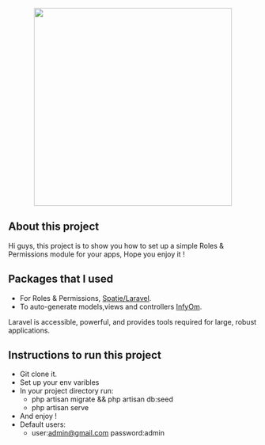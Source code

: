 <p align="center"><img src="https://res.cloudinary.com/dtfbvvkyp/image/upload/v1566331377/laravel-logolockup-cmyk-red.svg" width="400"></p>

## About this project

Hi guys, this project is to show you how to set up a simple Roles & Permissions module for your apps, Hope you enjoy it !

## Packages that I used

-   For Roles & Permissions, [Spatie/Laravel](https://github.com/spatie/laravel-permission).
-   To auto-generate models,views and controllers [InfyOm](https://labs.infyom.com/laravelgenerator/).

Laravel is accessible, powerful, and provides tools required for large, robust applications.

## Instructions to run this project

-   Git clone it.
-   Set up your env varibles
-   In your project directory run:
    -   php artisan migrate && php artisan db:seed
    -   php artisan serve
-   And enjoy !
-   Default users:
    -   user:admin@gmail.com password:admin

